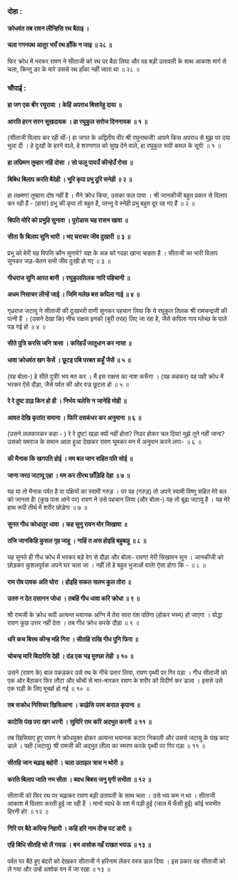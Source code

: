 ### दोहा :

#### क्रोधवंत तब रावन लीन्हिसि रथ बैठाइ ।
#### चला गगनपथ आतुर भयँ रथ हाँकि न जाइ ॥ २८ ॥

फिर क्रोध में भरकर रावण ने सीताजी को रथ पर बैठा लिया और वह बड़ी उतावली के साथ आकाश मार्ग से चला, किन्तु डर के मारे उससे रथ हाँका नहीं जाता था ॥ २८ ॥

### चौपाई :

#### हा जग एक बीर रघुराया । केहिं अपराध बिसारेहु दाया ॥
#### आरति हरन सरन सुखदायक । हा रघुकुल सरोज दिननायक ॥ १ ॥

(सीताजी विलाप कर रही थीं-) हा जगत के अद्वितीय वीर श्री रघुनाथजी! आपने किस अपराध से मुझ पर दया भुला दी । हे दुःखों के हरने वाले, हे शरणागत को सुख देने वाले, हा रघुकुल रूपी कमल के सूर्य! ॥ १ ॥

#### हा लछिमन तुम्हार नहिं दोसा । सो फलु पायउँ कीन्हेउँ रोसा ॥
#### बिबिध बिलाप करति बैदेही । भूरि कृपा प्रभु दूरि सनेही ॥ २ ॥

हा लक्ष्मण! तुम्हारा दोष नहीं है । मैंने क्रोध किया, उसका फल पाया । श्री जानकीजी बहुत प्रकार से विलाप कर रही हैं - (हाय!) प्रभु की कृपा तो बहुत है, परन्तु वे स्नेही प्रभु बहुत दूर रह गए हैं ॥ २ ॥

#### बिपति मोरि को प्रभुहि सुनावा । पुरोडास चह रासभ खावा ॥
#### सीता कै बिलाप सुनि भारी । भए चराचर जीव दुखारी ॥ ३ ॥

प्रभु को मेरी यह विपत्ति कौन सुनावे? यज्ञ के अन्न को गदहा खाना चाहता है । सीताजी का भारी विलाप सुनकर जड़-चेतन सभी जीव दुःखी हो गए ॥ ३ ॥

#### गीधराज सुनि आरत बानी । रघुकुलतिलक नारि पहिचानी ॥
#### अधम निसाचर लीन्हें जाई । जिमि मलेछ बस कपिला गाई ॥ ४ ॥

गृध्रराज जटायु ने सीताजी की दुःखभरी वाणी सुनकर पहचान लिया कि ये रघुकुल तिलक श्री रामचन्द्रजी की पत्नी हैं । (उसने देखा कि) नीच राक्षस इनको (बुरी तरह) लिए जा रहा है, जैसे कपिला गाय म्लेच्छ के पाले पड़ गई हो ॥ ४ ॥

#### सीते पुत्रि करसि जनि त्रासा । करिहउँ जातुधान कर नासा ॥
#### धावा क्रोधवंत खग कैसें । छूटइ पबि परबत कहुँ जैसें ॥ ५ ॥

(वह बोला-) हे सीते पुत्री! भय मत कर । मैं इस राक्षस का नाश करूँगा । (यह कहकर) वह पक्षी क्रोध में भरकर ऐसे दौड़ा, जैसे पर्वत की ओर वज्र छूटता हो ॥ ५ ॥

#### रे रे दुष्ट ठाढ़ किन हो ही । निर्भय चलेसि न जानेहि मोही ॥
#### आवत देखि कृतांत समाना । फिरि दसकंधर कर अनुमाना ॥ ६ ॥

(उसने ललकारकर कहा - ) रे रे दुष्ट! खड़ा क्यों नहीं होता? निडर होकर चल दिया! मुझे तूने नहीं जाना? उसको यमराज के समान आता हुआ देखकर रावण घूमकर मन में अनुमान करने लगा- ॥ ६ ॥

#### की मैनाक कि खगपति होई । मम बल जान सहित पति सोई ॥
#### जाना जरठ जटायू एहा । मम कर तीरथ छाँड़िहि देहा ॥ ७ ॥

यह या तो मैनाक पर्वत है या पक्षियों का स्वामी गरुड़ । पर वह (गरुड़) तो अपने स्वामी विष्णु सहित मेरे बल को जानता है! (कुछ पास आने पर) रावण ने उसे पहचान लिया (और बोला-) यह तो बूढ़ा जटायु है । यह मेरे हाथ रूपी तीर्थ में शरीर छोड़ेगा ॥ ७ ॥

#### सुनत गीध क्रोधातुर धावा । कह सुनु रावन मोर सिखावा ॥
#### तजि जानकिहि कुसल गृह जाहू । नाहिं त अस होइहि बहुबाहू ॥ ८ ॥

यह सुनते ही गीध क्रोध में भरकर बड़े वेग से दौड़ा और बोला- रावण! मेरी सिखावन सुन । जानकीजी को छोड़कर कुशलपूर्वक अपने घर चला जा । नहीं तो हे बहुत भुजाओं वाले! ऐसा होगा कि - ॥ ८ ॥

#### राम रोष पावक अति घोरा । होइहि सकल सलभ कुल तोरा ॥
#### उतरु न देत दसानन जोधा । तबहिं गीध धावा करि क्रोधा ॥ ९ ॥

श्री रामजी के क्रोध रूपी अत्यन्त भयानक अग्नि में तेरा सारा वंश पतिंगा (होकर भस्म) हो जाएगा । योद्धा रावण कुछ उत्तर नहीं देता । तब गीध क्रोध करके दौड़ा ॥ ९ ॥

#### धरि कच बिरथ कीन्ह महि गिरा । सीतहि राखि गीध पुनि फिरा ॥
#### चोचन्ह मारि बिदारेसि देही । दंड एक भइ मुरुछा तेही ॥ १० ॥

उसने (रावण के) बाल पकड़कर उसे रथ के नीचे उतार लिया, रावण पृथ्वी पर गिर पड़ा । गीध सीताजी को एक ओर बैठाकर फिर लौटा और चोंचों से मार-मारकर रावण के शरीर को विदीर्ण कर डाला । इससे उसे एक घड़ी के लिए मूर्च्छा हो गई ॥ १० ॥

#### तब सक्रोध निसिचर खिसिआना । काढ़ेसि परम कराल कृपाना ॥
#### काटेसि पंख परा खग धरनी । सुमिरि राम करि अदभुत करनी ॥ ११ ॥

तब खिसियाए हुए रावण ने क्रोधयुक्त होकर अत्यन्त भयानक कटार निकाली और उससे जटायु के पंख काट डाले । पक्षी (जटायु) श्री रामजी की अद्भुत लीला का स्मरण करके पृथ्वी पर गिर पड़ा ॥ ११ ॥

#### सीतहि जान चढ़ाइ बहोरी । चला उताइल त्रास न थोरी ॥
#### करति बिलाप जाति नभ सीता । ब्याध बिबस जनु मृगी सभीता ॥ १२ ॥

सीताजी को फिर रथ पर चढ़ाकर रावण बड़ी उतावली के साथ चला । उसे भय कम न था । सीताजी आकाश में विलाप करती हुई जा रही हैं । मानो व्याधे के वश में पड़ी हुई (जाल में फँसी हुई) कोई भयभीत हिरनी हो! ॥ १२ ॥

#### गिरि पर बैठे कपिन्ह निहारी । कहि हरि नाम दीन्ह पट डारी ॥
#### एहि बिधि सीतहि सो लै गयऊ । बन असोक महँ राखत भयऊ ॥ १३ ॥

पर्वत पर बैठे हुए बंदरों को देखकर सीताजी ने हरिनाम लेकर वस्त्र डाल दिया । इस प्रकार वह सीताजी को ले गया और उन्हें अशोक वन में जा रखा ॥ १३ ॥
